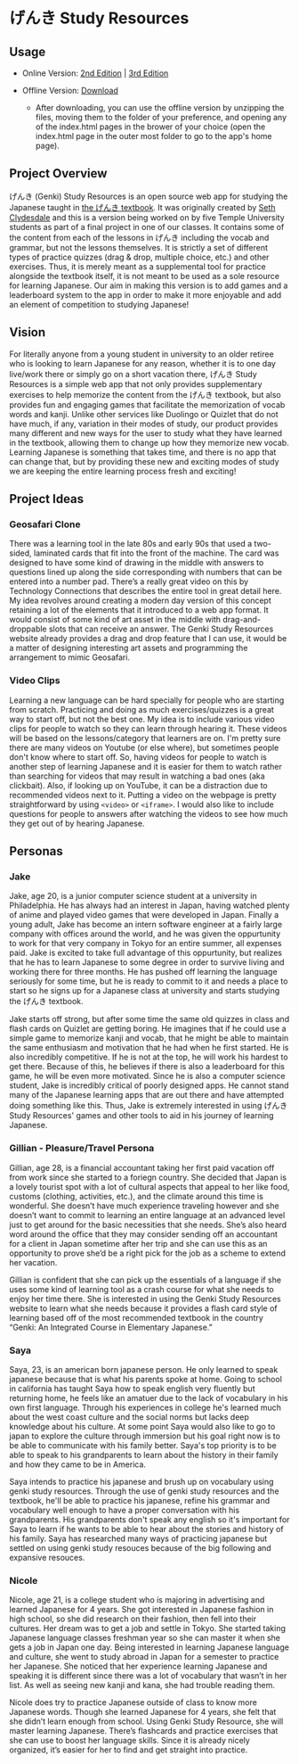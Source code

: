 # げんき Study Resources

## Usage

- Online Version: [2nd Edition](https://cis-softwaredesign-s21.github.io/pro-04-study-resources/) | [3rd Edition](https://cis-softwaredesign-s21.github.io/pro-04-study-resources/lessons-3rd/)

- Offline Version: [Download](https://github.com/CIS-SoftwareDesign-S21/pro-04-study-resources/archive/main.zip)
  - After downloading, you can use the offline version by unzipping the files, moving them to the folder of your preference, and opening any of the index.html pages in the brower of your choice (open the index.html page in the outer most folder to go to the app's home page).

## Project Overview

げんき (Genki) Study Resources is an open source web app for studying the Japanese taught in [the げんき textbook](http://genki.japantimes.co.jp/index_en).
It was originally created by [Seth Clydesdale](https://github.com/SethClydesdale) and this is a version being worked on by five Temple University students as part of a final project in one of our classes.
It contains some of the content from each of the lessons in げんき including the vocab and grammar, but not the lessons themselves.
It is strictly a set of different types of practice quizzes (drag & drop, multiple choice, etc.) and other exercises.
Thus, it is merely meant as a supplemental tool for practice alongside the textbook itself, it is not meant to be used as a sole resource for learning Japanese.
Our aim in making this version is to add games and a leaderboard system to the app in order to make it more enjoyable and add an element of competition to studying Japanese!

## Vision

For literally anyone from a young student in university to an older retiree
who is looking to learn Japanese for any reason, whether it is to one day live/work there or simply go on a short vacation there,
げんき Study Resources is a simple web app that not only provides supplementary exercises to help memorize the content from the げんき textbook,
but also provides fun and engaging games that facilitate the memorization of vocab words and kanji.
Unlike other services like Duolingo or Quizlet that do not have much, if any, variation in their modes of study,
our product provides many different and new ways for the user to study what they have learned in the textbook, allowing them to change up how they memorize new vocab.
Learning Japanese is something that takes time, and there is no app that can change that, but by providing these new and exciting modes of study we are keeping the entire learning process fresh and exciting!

## Project Ideas

### Geosafari Clone

There was a learning tool in the late 80s and early 90s that used a two-sided, laminated cards that fit into the front of the machine. The card was designed to have some kind of drawing in the middle with answers to questions lined up along the side corresponding with numbers that can be entered into a number pad. There’s a really great video on this by Technology Connections that describes the entire tool in great detail here. My idea revolves around creating a modern day version of this concept retaining a lot of the elements that it introduced to a web app format. It would consist of some kind of art asset in the middle with drag-and-droppable slots that can receive an answer. The Genki Study Resources website already provides a drag and drop feature that I can use, it would be a matter of designing interesting art assets and programming the arrangement to mimic Geosafari.

### Video Clips

Learning a new language can be hard specially for people who are starting from scratch. Practicing and doing as much exercises/quizzes is a great way to start off, but not the best one. My idea is to include various video clips for people to watch so they can learn through hearing it. These videos will be based on the lessons/category that learners are on. I'm pretty sure there are many videos on Youtube (or else where), but sometimes people don't know where to start off. So, having videos for people to watch is another step of learning Japanese and it is easier for them to watch rather than searching for videos that may result in watching a bad ones (aka clickbait). Also, if looking up on YouTube, it can be a distraction due to recommended videos next to it. Putting a video on the webpage is pretty straightforward by using `<video>` or `<iframe>`. I would also like to include questions for people to answers after watching the videos to see how much they get out of by hearing Japanese.

## Personas

### Jake

Jake, age 20, is a junior computer science student at a university in Philadelphia.
He has always had an interest in Japan, having watched plenty of anime and played video games that were developed in Japan.
Finally a young adult, Jake has become an intern software engineer at a fairly large company with offices around the world, and he was given the oppurtunity to work for that very company in Tokyo for an entire summer, all expenses paid.
Jake is excited to take full advantage of this oppurtunity, but realizes that he has to learn Japanese to some degree in order to survive living and working there for three months.
He has pushed off learning the language seriously for some time, but he is ready to commit to it and needs a place to start so he signs up for a Japanese class at university and starts studying the げんき textbook.  

Jake starts off strong, but after some time the same old quizzes in class and flash cards on Quizlet are getting boring.
He imagines that if he could use a simple game to memorize kanji and vocab, that he might be able to maintain the same enthusiasm and motivation that he had when he first started.
He is also incredibly competitive. If he is not at the top, he will work his hardest to get there. Because of this, he believes if there is also a leaderboard for this game, he will be even more motivated.
Since he is also a computer science student, Jake is incredibly critical of poorly designed apps.
He cannot stand many of the Japanese learning apps that are out there and have attempted doing something like this.
Thus, Jake is extremely interested in using げんき Study Resources' games and other tools to aid in his journey of learning Japanese.

### Gillian - Pleasure/Travel Persona

Gillian, age 28, is a financial accountant taking her first paid vacation off from work since she started to a foriegn country. She decided that Japan is a lovely tourist spot with a lot of cultural aspects that appeal to her like food, customs (clothing, activities, etc.), and the climate around this time is wonderful. She doesn’t have much experience traveling however and she doesn’t want to commit to learning an entire language at an advanced level just to get around for the basic necessities that she needs. She’s also heard word around the office that they may consider sending off an accountant for a client in Japan sometime after her trip and she can use this as an opportunity to prove she’d be a right pick for the job as a scheme to extend her vacation.

Gillian is confident that she can pick up the essentials of a language if she uses some kind of learning tool as a crash course for what she needs to enjoy her time there. She is interested in using the Genki Study Resources website to learn what she needs because it provides a flash card style of learning based off of the most recommended textbook in the country “Genki: An Integrated Course in Elementary Japanese.”

### Saya

Saya, 23, is an american born japanese person. He only learned to speak japanese because that is what his parents spoke at home. Going to school in california has taught Saya how to speak english very fluently but returning home, he feels like an amatuer due to the lack of vocabulary in his own first language. Through his experiences in college he's learned much about the west coast culture and the social norms but lacks deep knowledge about his culture. At some point Saya would also like to go to japan to explore the culture through immersion but his goal right now is to be able to communicate with his family better. Saya's top priority is to be able to speak to his grandparents to learn about the history in their family and how they came to be in America.

Saya intends to practice his japanese and brush up on vocabulary using genki study resources. Through the use of genki study resources and the textbook, he'll be able to practice his japanese, refine his grammar and vocabulary well enough to have a proper conversation with his grandparents. His grandparents don't speak any english so it's important for Saya to learn if he wants to be able to hear about the stories and history of his family. Saya has researched many ways of practicing japanese but settled on using genki study resouces because of the big following and expansive resouces.

### Nicole

Nicole, age 21, is a college student who is majoring in advertising and learned Japanese for 4 years. She got interested in Japanese fashion in high school, so she did research on their fashion, then fell into their cultures. Her dream was to get a job and settle in Tokyo. She started taking Japanese language classes freshman year so she can master it when she gets a job in Japan one day. Being interested in learning Japanese language and culture, she went to study abroad in Japan for a semester to practice her Japanese. She noticed that her experience learning Japanese and speaking it is different since there was a lot of vocabulary that wasn’t in her list. As well as seeing new kanji and kana, she had trouble reading them. 

Nicole does try to practice Japanese outside of class to know more Japanese words. Though she learned Japanese for 4 years, she felt that she didn’t learn enough from school. Using Genki Study Resource, she will master learning Japanese. There’s flashcards and practice exercises that she can use to boost her language skills. Since it is already nicely organized, it’s easier for her to find and get straight into practice.

